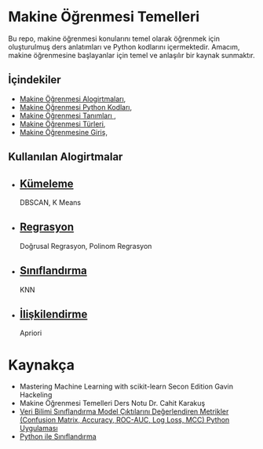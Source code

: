 # Makine Öğrenmesi Temelleri

Bu repo, makine öğrenmesi konularını temel olarak öğrenmek için oluşturulmuş ders anlatımları ve Python kodlarını içermektedir. Amacım, makine öğrenmesine başlayanlar için temel ve anlaşılır bir kaynak sunmaktır.

## İçindekiler
- [Makine Öğrenmesi Alogirtmaları](https://github.com/Hamzaakl/Makine-Ogrenmesine-Giris/tree/main/Makine%20%C3%96%C4%9Frenmesine%20Giri%C5%9F/Makine%20%C3%96%C4%9Frenmesi%20Algoritmalar%C4%B1),
- [Makine Öğrenmesi Python Kodları](https://github.com/Hamzaakl/Makine-Ogrenmesine-Giris/tree/main/Makine%20%C3%96%C4%9Frenmesine%20Giri%C5%9F/Makine%20%C3%96%C4%9Frenmesi%20Python%20Kodlar%C4%B1),
- [Makine Öğrenmesi Tanımları ](https://github.com/Hamzaakl/Makine-Ogrenmesine-Giris/tree/main/Makine%20%C3%96%C4%9Frenmesine%20Giri%C5%9F/Makine%20%C3%96%C4%9Frenmesi%20Tan%C4%B1mlar%C4%B1),
- [Makine Öğrenmesi Türleri](https://github.com/Hamzaakl/Makine-Ogrenmesine-Giris/tree/main/Makine%20%C3%96%C4%9Frenmesine%20Giri%C5%9F/Makine%20%C3%96%C4%9Frenmesi%20T%C3%BCrleri),
- [Makine Öğrenmesine Giriş](https://github.com/Hamzaakl/Makine-Ogrenmesine-Giris/tree/main/Makine%20%C3%96%C4%9Frenmesine%20Giri%C5%9F/Makine%20%C3%96%C4%9Frenmesine%20Giri%C5%9F),

## Kullanılan Alogirtmalar

- [Kümeleme](https://github.com/Hamzaakl/Makine-Ogrenmesine-Giris/tree/main/Makine%20%C3%96%C4%9Frenmesine%20Giri%C5%9F/Makine%20%C3%96%C4%9Frenmesi%20Python%20Kodlar%C4%B1/K%C3%BCmeleme)
  --
   DBSCAN,
   K Means
- [Regrasyon](https://github.com/Hamzaakl/Makine-Ogrenmesine-Giris/tree/main/Makine%20%C3%96%C4%9Frenmesine%20Giri%C5%9F/Makine%20%C3%96%C4%9Frenmesi%20Python%20Kodlar%C4%B1/Regrasyon)
  --
   Doğrusal Regrasyon,
   Polinom Regrasyon  
- [Sınıflandırma](https://github.com/Hamzaakl/Makine-Ogrenmesine-Giris/tree/main/Makine%20%C3%96%C4%9Frenmesine%20Giri%C5%9F/Makine%20%C3%96%C4%9Frenmesi%20Python%20Kodlar%C4%B1/S%C4%B1n%C4%B1fland%C4%B1rma)
  --
  KNN 
- [İlişkilendirme](https://github.com/Hamzaakl/Makine-Ogrenmesine-Giris/tree/main/Makine%20%C3%96%C4%9Frenmesine%20Giri%C5%9F/Makine%20%C3%96%C4%9Frenmesi%20Python%20Kodlar%C4%B1/%C4%B0li%C5%9Fkilendirme)
  --
  Apriori


# Kaynakça



- Mastering Machine Learning with scikit-learn Secon Edition Gavin Hackeling
- Makine Öğrenmesi Temelleri Ders Notu Dr. Cahit Karakuş 
- [Veri Bilimi Sınıflandırma Model Çıktılarını Değerlendiren Metrikler (Confusion Matrix, Accuracy, ROC-AUC, Log Loss, MCC) Python Uygulaması ](https://yigitsener.medium.com/veri-bilimi-s%C4%B1n%C4%B1fland%C4%B1rma-model-%C3%A7%C4%B1kt%C4%B1lar%C4%B1n%C4%B1-de%C4%9Ferlendiren-metrikler-confusion-matrix-accuracy-437f5633c82b)
- [Python ile Sınıflandırma](https://medium.com/@gulcanogundur/python-ile-s%C4%B1n%C4%B1fland%C4%B1rma-algoritmalar%C4%B1-74797c9c98a9)
